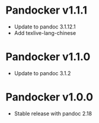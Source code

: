 # Pandocker v1.1.1

- Update to pandoc 3.1.12.1
- Add texlive-lang-chinese

# Pandocker v1.1.0

- Update to pandoc 3.1.2


# Pandocker v1.0.0

- Stable release with pandoc 2.18
